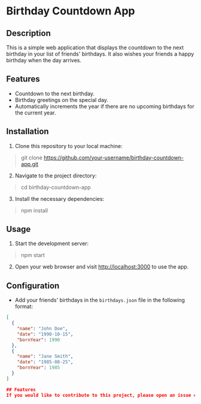 # Birthday Countdown App

## Description

This is a simple web application that displays the countdown to the next birthday in your list of friends' birthdays. It also wishes your friends a happy birthday when the day arrives.

## Features

- Countdown to the next birthday.
- Birthday greetings on the special day.
- Automatically increments the year if there are no upcoming birthdays for the current year.

## Installation

1. Clone this repository to your local machine:
> git clone https://github.com/your-username/birthday-countdown-app.git
2. Navigate to the project directory:
> cd birthday-countdown-app
3. Install the necessary dependencies:
> npm install

## Usage

1. Start the development server:
> npm start
2. Open your web browser and visit [http://localhost:3000](http://localhost:3000) to use the app.

## Configuration

- Add your friends' birthdays in the `birthdays.json` file in the following format:

```json
[
  {
    "name": "John Doe",
    "date": "1990-10-15",
    "bornYear": 1990
  },
  {
    "name": "Jane Smith",
    "date": "1985-08-25",
    "bornYear": 1985
  }
]

## Features
If you would like to contribute to this project, please open an issue or submit a pull request.

